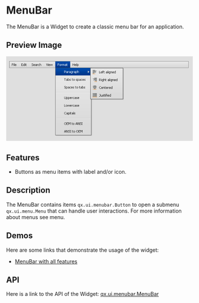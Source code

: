 # MenuBar

The MenuBar is a Widget to create a classic menu bar for an
application.

## Preview Image

![:MenuBar](menubar.png)

## Features

-   Buttons as menu items with label and/or icon.

## Description

The MenuBar contains items `qx.ui.menubar.Button` to open a submenu `
qx.ui.menu.Menu` that can handle user interactions. For more
information about menus see menu.

## Demos

Here are some links that demonstrate the usage of the widget:

-   [MenuBar with all features](apps://demobrowser/#widget~MenuBar.html)

## API

Here is a link to the API of the Widget: [qx.ui.menubar.MenuBar](apps://apiviewer/#qx.ui.menubar.MenuBar)
